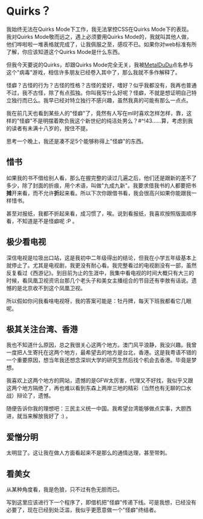 # Quirks？

我始终无法在Quirks Mode下工作，我无法掌控CSS在Quirks Mode下的表现。我对Quirks Mode敬而远之，遇上必须要用Quirks Mode的，我就叫其他人做，他们哗啦啦一堆表格就完成了，让我佩服之至，感叹不已。如果你对web标准有所了解，你应该知道这个Quirks Mode是什么东西。

但我今天要说的Quirks，却跟Quirks Mode完全无关，我被[MetalDuDu][0]点名参与这个"病毒"游戏，相信许多朋友已经卷入其中了，那么我就不多作解释了。

怪癖？古怪的行为？古怪的性格？古怪的爱好，嗜好？似乎我都没有，我再也普通不过，我不古怪，除了有点孤独。你叫我写什么好呢？怪癖，不就是想证明自己特立独行而已么。我早已经对特立独行不感兴趣，虽然我真的可能有那么一点点。

我在前几天也看到某些人的"怪癖"了，竟然有人写在ml时喜欢怎样怎样，靠，这样的"怪癖"不是明摆着欺负我这个新世纪的纯洁处男么？\#$%@\#^%^%$^!43……算，考虑到我的读者有未满十八岁的，按住不提。

思考一个晚上，我还是凑不足5个能够称得上"怪癖"的东西。

## 惜书

如果我的书不借给别人看，那么在握完整的读过几遍之后，他们还是跟新的差不了多少，除了封面的折痕，用个术语，叫做"九成九新"。我要求借我书的人都要把书**摊**开来看，而不允许**折**起来看。所以下次你跟借书看，我会很高兴如果你能跟我一样惜书。

甚至对报纸，我都不折起来看，成习惯了，唉。说到看报纸，我喜欢按照版面顺序看，不知道是不是怪癖呢 :P 。

## 极少看电视

深信电视是垃圾出口站，这是我初中二年级得出的结论，但我在小学五年级基本上就停止了。尤其是电视剧，我更没有耐心看。我完整看过的电视剧没有一部，虽然反复看过《西游记》。到目前为止的生涯中，我集中看电视的时间大概只有大三的时候，看凤凰卫视资讯台那几个老头子和美女主播组合的节目还有李敖有话说。遗憾的是北京收不到这个凤凰卫视。

所以假如你问我看啥电视呀，我的答案可能是：牡丹牌，每天下班我都看它几眼呢。

## 极其关注台湾、香港

我也不知道什么原因，总之我很关心这两个地方。澳门风平浪静，我没兴趣。我曾一度把人生寄托在这两个地方，最希望去的地方是台北，香港。这是我粤语不错的一个重要原因，想当年我还想念深圳大学的研究生然后找个机会去香港。毕竟是梦想。

我喜欢上这两个地方的网站，遗憾的是GFW太厉害，代理又不好找，我似乎又跟这两个地方隔绝了，再也难以看到东森上两岸三地的精彩（当然也有无聊的口水战）辩论了，遗憾。

随便告诉你我的理想吧：三民主义统一中国。我希望台湾能够做点实事，大胆西进，就当来解放我好了 :) 。

## 爱憎分明

太明显了。这让我在做人方面看起来不是那么的通情达理，甚至带刺。

## 看美女

从某种角度看，我是色狼，只不过有色无胆而已。

写到这里应该进行下一个程序了，即借机把"怪癖"传递下线。可是我想，已经没有必要了，现在已经到处泛滥，我似乎更愿意做一个"怪癖"终结者。

[0]: http://www.metaldudu.com/blog/
